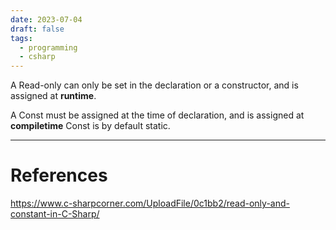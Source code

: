 ```yaml
---
date: 2023-07-04
draft: false
tags:
  - programming
  - csharp
---
```

A Read-only can only be set in the declaration or a constructor, and is assigned at **runtime**.

A Const must be assigned at the time of declaration, and is assigned at **compiletime**
Const is by default static.


---
# References

https://www.c-sharpcorner.com/UploadFile/0c1bb2/read-only-and-constant-in-C-Sharp/